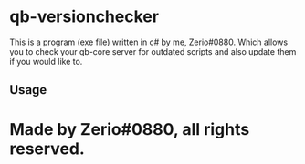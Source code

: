 # qb-versionchecker
This is a program (exe file) written in c# by me, Zerio#0880. 
Which allows you to check your qb-core server for outdated scripts and also update them if you would like to.

## Usage

# Made by Zerio#0880, all rights reserved.
